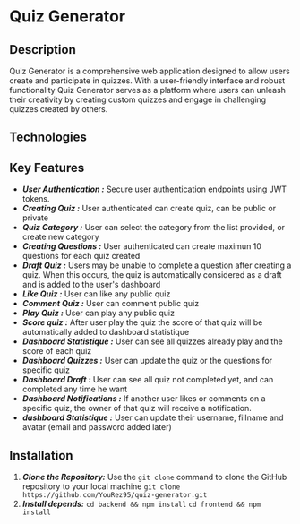 # Quiz Generator

## Description

Quiz Generator is a comprehensive web application designed to allow users create and participate in quizzes. With a user-friendly interface and robust functionality
Quiz Generator serves as a platform where users can unleash their creativity by creating custom quizzes and engage in challenging quizzes created by others.

## Technologies

## Key Features

- **_User Authentication :_** Secure user authentication endpoints using JWT tokens.
- **_Creating Quiz :_** User authenticated can create quiz, can be public or private
- **_Quiz Category :_** User can select the category from the list provided, or create new category
- **_Creating Questions :_** User authenticated can create maximun 10 questions for each quiz created
- **_Draft Quiz :_** Users may be unable to complete a question after creating a quiz. When this occurs, the quiz is automatically considered as a draft and is added to the user's dashboard
- **_Like Quiz :_** User can like any public quiz
- **_Comment Quiz :_** User can comment public quiz
- **_Play Quiz :_** User can play any public quiz
- **_Score quiz :_** After user play the quiz the score of that quiz will be automatically added to dashboard statistique
- **_Dashboard Statistique :_** User can see all quizzes already play and the score of each quiz
- **_Dashboard Quizzes :_** User can update the quiz or the questions for specific quiz
- **_Dashboard Draft :_** User can see all quiz not completed yet, and can completed any time he want
- **_Dashboard Notifications :_** If another user likes or comments on a specific quiz, the owner of that quiz will receive a notification.
- **_dashboard Statistique :_** User can update their username, fillname and avatar (email and password added later)

## Installation

1. **_Clone the Repository:_** Use the `git clone` command to clone the GitHub repository to your local machine
   `git clone https://github.com/YouRez95/quiz-generator.git`
2. **_Install depends:_**
   `cd backend && npm install`
   `cd frontend && npm install`
